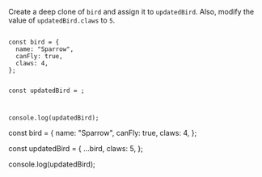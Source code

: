 Create a deep clone of `bird`
and
assign it to `updatedBird`.
Also, modify the value of
`updatedBird.claws` to `5`.

<codeblock type="exercise" language="javascript" testMode="fixedInput">
<code>
const bird = {
  name: "Sparrow",
  canFly: true,
  claws: 4,
};

const updatedBird = ;

console.log(updatedBird);
</code>

<solution>
const bird = {
  name: "Sparrow",
  canFly: true,
  claws: 4,
};

const updatedBird = {
  ...bird,
  claws: 5,
};

console.log(updatedBird);
</solution>
</codeblock>
